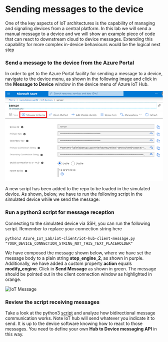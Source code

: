 # Sending messages to the device 

One of the key aspects of IoT architectures is the capability of managing and signaling devices from a central platform.
In this lab we will send a manual message to a device and we will show an example piece of code that can react to downstream cloud to device messages. Extending this capability for more complex in-device behaviours would be the logical next step

### Send a message to the device from the Azure Portal

In order to get to the Azure Portal facility for sending a message to a device, navigate to the device menu, as shown in the following image and click in the **Message to Device** window in the device menu of Azure IoT Hub.

![IoT Message](../images/message-3.PNG)

A new script has been added to the repo to be loaded in the simulated device.
As shown, below, we have to run the following script in the simulated device while we send the message:

### Run a python3 script for message reception
Connecting to the simulated device via SSH, you can run the following script. Remember to replace your connection string here
```
python3 Azure_IoT_Lab/iot-client/iot-hub-client-message.py "YOUR_DEVICE_CONNECTION_STRING_NOT_THIS_TEXT_PLACEHOLDER"
```
We have composed the message shown below, where we have set the message body to a plain string **stop_engine_2**, as shown in purple. Additionally, we have added a custom property **action** equals **modify_engine**.
Click in **Send Message** as shown in green. The message should be pointed out in the client connection window as highlighted in orange.

![IoT Message](../images/message-4.PNG)

### Review the script receiving messages

Take a look at the python3 [script](https://github.com/SeryioGonzalez/Azure_IoT_Lab/blob/master/iot-client/iot-hub-client-message.py) and analyze how bidirectional message communication works.
Note IoT hub will send whatever you indicate it to send. It is up to the device software knowing how to react to those messages. You need to define your own **Hub to Device messaging API** in this way.
